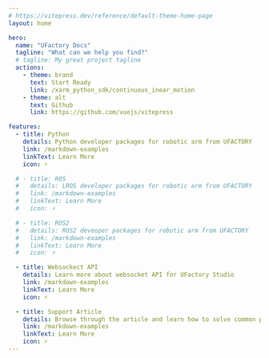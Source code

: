 ```yaml
---
# https://vitepress.dev/reference/default-theme-home-page
layout: home

hero:
  name: "UFactory Docs"
  tagline: "What can we help you find?"
  # tagline: My great project tagline
  actions:
    - theme: brand
      text: Start Ready
      link: /xarm_python_sdk/continuous_inear_motion
    - theme: alt
      text: Github
      link: https://github.com/vuejs/vitepress

features:
  - title: Python
    details: Python developer packages for robotic arm from UFACTORY
    link: /markdown-examples
    linkText: Learn More
    icon: ⚡️

  # - title: ROS
  #   details: LROS developer packages for robotic arm from UFACTORY
  #   link: /markdown-examples
  #   linkText: Learn More
  #   icon: ⚡️

  # - title: ROS2
  #   details: ROS2 deveoper packages for robotic arm from UFACTORY
  #   link: /markdown-examples
  #   linkText: Learn More
  #   icon: ⚡️

  - title: Websockect API
    details: Learn more about websocket API for UFactory Studio
    link: /markdown-examples
    linkText: Learn More
    icon: ⚡️

  - title: Support Article
    details: Browse through the article and learn how to solve common problems
    link: /markdown-examples
    linkText: Learn More
    icon: ⚡️
---
```


